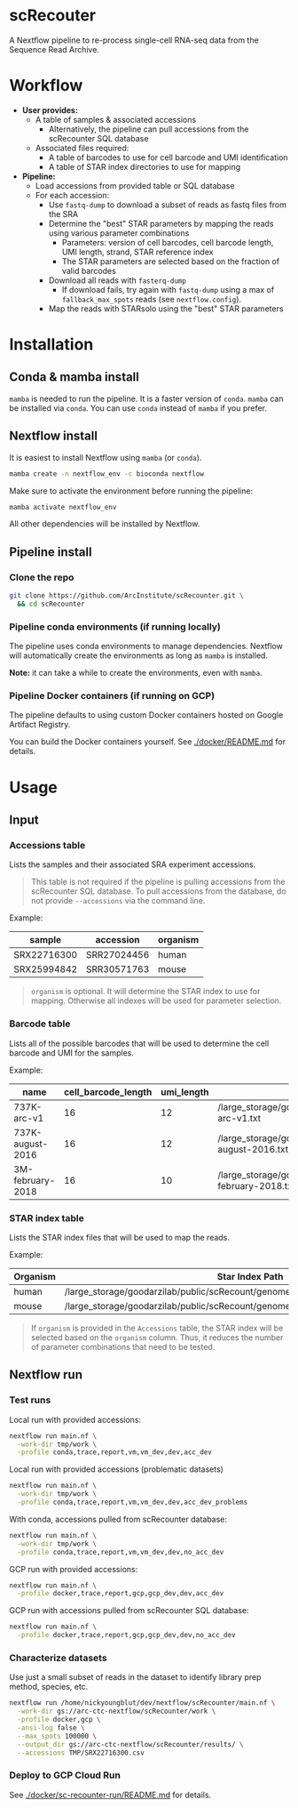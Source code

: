 scRecouter
==========

A Nextflow pipeline to re-process single-cell RNA-seq data from the Sequence Read Archive.

# Workflow

* **User provides:**
  * A table of samples & associated accessions
    * Alternatively, the pipeline can pull accessions from the scRecounter SQL database
  * Associated files required:
    * A table of barcodes to use for cell barcode and UMI identification
    * A table of STAR index directories to use for mapping
* **Pipeline:**
  * Load accessions from provided table or SQL database
  * For each accession:
    * Use `fastq-dump` to download a subset of reads as fastq files from the SRA
    * Determine the "best" STAR parameters by mapping the reads using various parameter combinations
      * Parameters: version of cell barcodes, cell barcode length, UMI length, strand, STAR reference index
      * The STAR parameters are selected based on the fraction of valid barcodes
    * Download all reads with `fasterq-dump`
      * If download fails, try again with `fastq-dump` using a max of `fallback_max_spots` reads (see `nextflow.config`).
    * Map the reads with STARsolo using the "best" STAR parameters

# Installation

## Conda & mamba install

`mamba` is needed to run the pipeline. 
It is a faster version of `conda`. 
`mamba` can be installed via `conda`. 
You can use `conda` instead of `mamba` if you prefer.

## Nextflow install

It is easiest to install Nextflow using `mamba` (or `conda`).

```bash
mamba create -n nextflow_env -c bioconda nextflow
```

Make sure to activate the environment before running the pipeline:

```bash
mamba activate nextflow_env
```

All other dependencies will be installed by Nextflow.


## Pipeline install

### Clone the repo

```bash
git clone https://github.com/ArcInstitute/scRecounter.git \
  && cd scRecounter
```

### Pipeline conda environments (if running locally)

The pipeline uses conda environments to manage dependencies. 
Nextflow will automatically create the environments as long as `mamba` is installed.

**Note:** it can take a while to create the environments, even with `mamba`.

### Pipeline Docker containers (if running on GCP) 

The pipeline defaults to using custom Docker containers hosted on Google Artifact Registry.

You can build the Docker containers yourself. See [./docker/README.md](./docker/README.md) for details.

# Usage

## Input

### Accessions table

Lists the samples and their associated SRA experiment accessions.

> This table is not required if the pipeline is pulling accessions from the scRecounter SQL database.
  To pull accessions from the database, do not provide `--accessions` via the command line.

Example:

| sample      | accession   | organism |
|-------------|-------------|----------|
| SRX22716300 | SRR27024456 | human    |
| SRX25994842 | SRR30571763 | mouse    |

> `organism` is optional. It will determine the STAR index to use for mapping. Otherwise all indexes will be used for parameter selection.

### Barcode table

Lists all of the possible barcodes that will be used to determine the cell barcode and UMI for the samples.

Example:

| name             | cell_barcode_length | umi_length | file_path                                                                |
|------------------|---------------------|------------|--------------------------------------------------------------------------|
| 737K-arc-v1      | 16                  | 12         | /large_storage/goodarzilab/public/scRecount/genomes/737K-arc-v1.txt      |
| 737K-august-2016 | 16                  | 12         | /large_storage/goodarzilab/public/scRecount/genomes/737K-august-2016.txt |
| 3M-february-2018 | 16                  | 10         | /large_storage/goodarzilab/public/scRecount/genomes/3M-february-2018.txt |


### STAR index table

Lists the STAR index files that will be used to map the reads.

Example:

| Organism | Star Index Path                                                                   |
|----------|-----------------------------------------------------------------------------------|
| human    | /large_storage/goodarzilab/public/scRecount/genomes/star_refData_2020_hg38        |
| mouse    | /large_storage/goodarzilab/public/scRecount/genomes/star2.7.11_refData_2020_mm10  |


> If `organism` is provided in the `Accessions` table, the STAR index will be selected based on the `organism` column.
  Thus, it reduces the number of parameter combinations that need to be tested.

## Nextflow run 

### Test runs

Local run with provided accessions:

```bash
nextflow run main.nf \
  -work-dir tmp/work \
  -profile conda,trace,report,vm,vm_dev,dev,acc_dev
```

Local run with provided accessions (problematic datasets)

```bash
nextflow run main.nf \
  -work-dir tmp/work \
  -profile conda,trace,report,vm,vm_dev,dev,acc_dev_problems
```

With conda, accessions pulled from scRecounter database:

```bash
nextflow run main.nf \
  -work-dir tmp/work \
  -profile conda,trace,report,vm,vm_dev,dev,no_acc_dev
```

GCP run with provided accessions:

```bash
nextflow run main.nf \
  -profile docker,trace,report,gcp,gcp_dev,dev,acc_dev
```

GCP run with accessions pulled from scRecounter SQL database:

```bash
nextflow run main.nf \
  -profile docker,trace,report,gcp,gcp_dev,dev,no_acc_dev
```

### Characterize datasets

Use just a small subset of reads in the dataset to identify library prep method, species, etc.

```bash
nextflow run /home/nickyoungblut/dev/nextflow/scRecounter/main.nf \
  -work-dir gs://arc-ctc-nextflow/scRecounter/work \
  -profile docker,gcp \
  -ansi-log false \
  --max_spots 100000 \
  --output_dir gs://arc-ctc-nextflow/scRecounter/results/ \
  --accessions TMP/SRX22716300.csv
```

### Deploy to GCP Cloud Run

See [./docker/sc-recounter-run/README.md](./docker/sc-recounter-run/README.md) for details.

